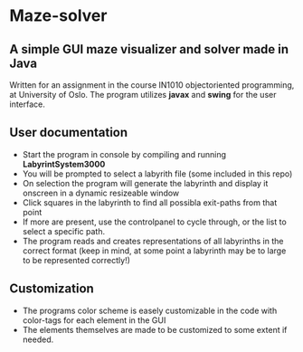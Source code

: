 # Maze-solver
## A simple GUI maze visualizer and solver made in Java

Written for an assignment in the course IN1010 objectoriented programming, at University of Oslo. The program utilizes **javax** and **swing** for the user interface.

## User documentation

- Start the program in console by compiling and running **LabyrintSystem3000**
- You will be prompted to select a labyrith file (some included in this repo)
- On selection the program will generate the labyrinth and display it onscreen in a dynamic resizeable window
- Click squares in the labyrinth to find all possibla exit-paths from that point
- If more are present, use the controlpanel to cycle through, or the list to select a specific path.
- The program reads and creates representations of all labyrinths in the correct format (keep in mind, at some point a labyrinth may be to large to be represented correctly!)

## Customization
- The programs color scheme is easely customizable in the code with color-tags for each element in the GUI
- The elements themselves are made to be customized to some extent if needed.
